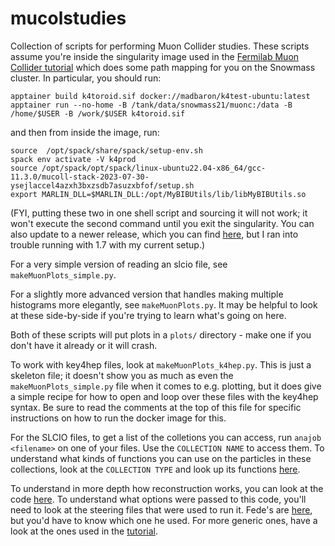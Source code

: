 # mucolstudies
Collection of scripts for performing Muon Collider studies. These scripts assume you're inside the singularity image used in the [Fermilab Muon Collider tutorial](https://mcdwiki.docs.cern.ch/tutorials/fermilab2022/computing_setup/) which does some path mapping for you on the Snowmass cluster. In particular, you should run:

```
apptainer build k4toroid.sif docker://madbaron/k4test-ubuntu:latest
apptainer run --no-home -B /tank/data/snowmass21/muonc:/data -B /home/$USER -B /work/$USER k4toroid.sif
```

and then from inside the image, run:

```
source  /opt/spack/share/spack/setup-env.sh
spack env activate -V k4prod
source /opt/spack/opt/spack/linux-ubuntu22.04-x86_64/gcc-11.3.0/mucoll-stack-2023-07-30-ysejlaccel4azxh3bxzsdb7asuzxbfof/setup.sh
export MARLIN_DLL=$MARLIN_DLL:/opt/MyBIBUtils/lib/libMyBIBUtils.so
```

(FYI, putting these two in one shell script and sourcing it will not work; it won't execute the second command until you exit the singularity. You can also update to a newer release, which you can find [here](https://confluence.infn.it/display/muoncollider/Software), but I ran into trouble running with 1.7 with my current setup.)

For a very simple version of reading an slcio file, see `makeMuonPlots_simple.py`. 

For a slightly more advanced version that handles making multiple histograms more elegantly, see `makeMuonPlots.py`. It may be helpful to look at these side-by-side if you're trying to learn what's going on here.

Both of these scripts will put plots in a `plots/` directory - make one if you don't have it already or it will crash.

To work with key4hep files, look at `makeMuonPlots_k4hep.py`. This is just a skeleton file; it doesn't show you as much as even the `makeMuonPlots_simple.py` file when it comes to e.g. plotting, but it does give a simple recipe for how to open and loop over these files with the key4hep syntax. Be sure to read the comments at the top of this file for specific instructions on how to run the docker image for this.

For the SLCIO files, to get a list of the colletions you can access, run `anajob <filename>` on one of your files.
Use the `COLLECTION NAME` to access them. 
To understand what kinds of functions you can use on the particles in these collections, look at the `COLLECTION TYPE` and look up its functions [here](https://ilcsoft.desy.de/LCIO/current/doc/doxygen_api/html/namespaceEVENT.html).

To understand in more depth how reconstruction works, you can look at the code [here](https://github.com/MuonColliderSoft/DDMarlinPandora/tree/master/src). To understand what options were passed to this code, you'll need to look at the steering files that were used to run it. Fede's are [here](https://github.com/madbaron/SteeringMacros/tree/master/Reco), but you'd have to know which one he used. For more generic ones, have a look at the ones used in the
[tutorial](https://github.com/MuonColliderSoft/MuC-Tutorial/tree/master/reconstruction).
